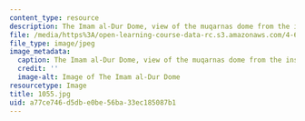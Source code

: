 ```yaml
---
content_type: resource
description: The Imam al-Dur Dome, view of the muqarnas dome from the inside.
file: /media/https%3A/open-learning-course-data-rc.s3.amazonaws.com/4-614-religious-architecture-and-islamic-cultures-fall-2002/a77ce746d5dbe0be56ba33ec185087b1_1055.jpg
file_type: image/jpeg
image_metadata:
  caption: The Imam al-Dur Dome, view of the muqarnas dome from the inside.
  credit: ''
  image-alt: Image of The Imam al-Dur Dome
resourcetype: Image
title: 1055.jpg
uid: a77ce746-d5db-e0be-56ba-33ec185087b1
---
```

